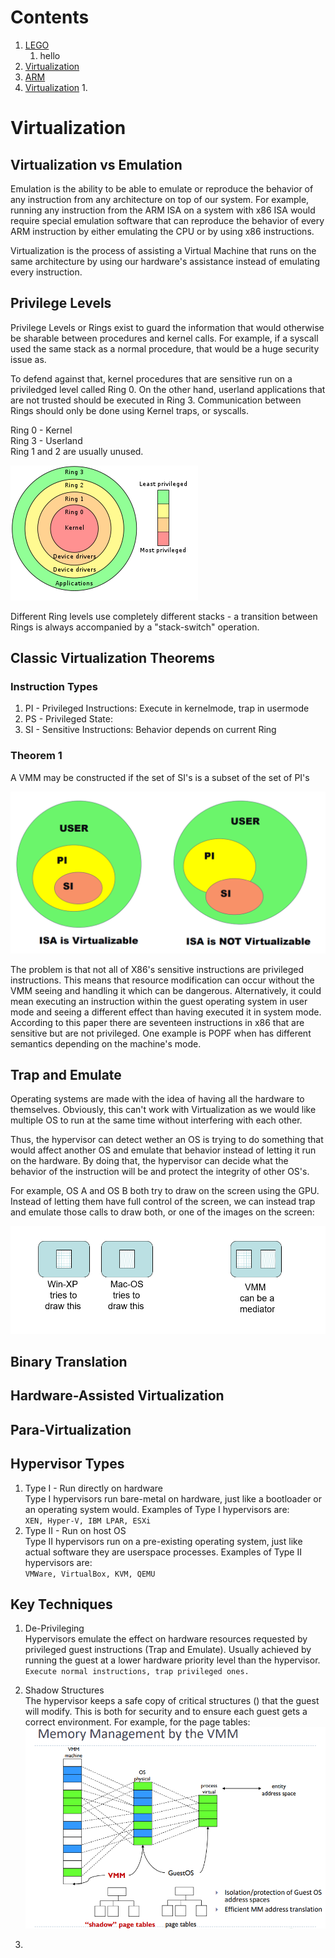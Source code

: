 # Contents

1. [LEGO](#example)
    1. hello
3. [Virtualization](#Virtualization)
4. [ARM](#third-example)
5. [Virtualization](#Virtualization)
    1. 

# Virtualization

## Virtualization vs Emulation

Emulation is the ability to be able to emulate or reproduce the behavior of any instruction from any architecture on top of our system. For example, running any instruction from the ARM ISA on a system with x86 ISA would require special emulation software that can reproduce the behavior of every ARM instruction by either emulating the CPU or by using x86 instructions.

Virtualization is the process of assisting a Virtual Machine that runs on the same architecture by using our hardware's assistance instead of emulating every instruction.

## Privilege Levels

Privilege Levels or Rings exist to guard the information that would otherwise be sharable between procedures and kernel calls. For example, if a syscall used the same stack as a normal procedure, that would be a huge security issue as. 

To defend against that, kernel procedures that are sensitive run on a priviledged level called Ring 0. On the other hand, userland applications that are not trusted should be executed in Ring 3. Communication between Rings should only be done using Kernel traps, or syscalls.

Ring 0 - Kernel\
Ring 3 - Userland\
Ring 1 and 2 are usually unused.

![](img/rings.png)

Different Ring levels use completely different stacks - a transition between Rings is always accompanied by a "stack-switch" operation.

## Classic Virtualization Theorems

### Instruction Types

1. PI - Privileged Instructions: Execute in kernelmode, trap in usermode
2. PS - Privileged State: 
3. SI - Sensitive Instructions: Behavior depends on current Ring

### Theorem 1

A VMM may be constructed if the set of SI's is a subset of the set of PI's

![](img/theorem1.png)


The problem is that not all of X86's sensitive instructions are privileged instructions. This means that resource modification can occur without the VMM seeing and handling it which can be dangerous. Alternatively, it could mean executing an instruction within the guest operating system in user mode and seeing a different effect than having executed it in system mode. According to this paper there are seventeen instructions in x86 that are sensitive but are not privileged. One example is POPF when has different semantics depending on the machine's mode.

## Trap and Emulate

Operating systems are made with the idea of having all the hardware to themselves. Obviously, this can't work with Virtualization as we would like multiple OS to run at the same time without interfering with each other.

Thus, the hypervisor can detect wether an OS is trying to do something that would affect another OS and emulate that behavior instead of letting it run on the hardware. By doing that, the hypervisor can decide what the behavior of the instruction will be and protect the integrity of other OS's.

For example, OS A and OS B both try to draw on the screen using the GPU. Instead of letting them have full control of the screen, we can instead trap and emulate those calls to draw both, or one of the images on the screen:

![](img/trap_and_emulate.png)

## Binary Translation

## Hardware-Assisted Virtualization

## Para-Virtualization

## Hypervisor Types

1. Type I - Run directly on hardware\
    Type I hypervisors run bare-metal on hardware, just like a bootloader or an operating system would. Examples of Type I hypervisors are:\
    ```XEN, Hyper-V, IBM LPAR, ESXi```
2. Type II - Run on host OS\
    Type II hypervisors run on a pre-existing operating system, just like actual software they are userspace processes. Examples of Type II hypervisors are:\
    ```VMWare, VirtualBox, KVM, QEMU```

## Key Techniques

1. De-Privileging\
    Hypervisors emulate the effect on hardware resources requested by privileged guest instructions (Trap and Emulate). Usually achieved by running the guest at a lower hardware priority level than the hypervisor. ```Execute normal instructions, trap privileged ones. ```
2. Shadow Structures\
    The hypervisor keeps a safe copy of critical structures () that the guest will modify. This is both for security and to ensure each guest gets a correct environment. For example, for the page tables:
    ![](img/shadow.png)

3.